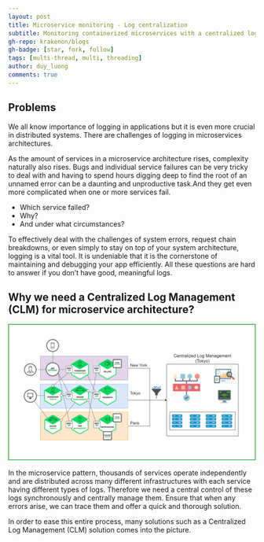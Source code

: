 ```yaml
---
layout: post
title: Microservice monitoring - Log centralization
subtitle: Monitoring containerized microservices with a centralized logging architecture.
gh-repo: krakenon/blogs
gh-badge: [star, fork, follow]
tags: [multi-thread, multi, threading]
author: duy_luong
comments: true
---
```


## Problems

We all know importance of logging in applications but it is even more crucial in distributed systems. There are challenges of logging in microservices architectures.

As the amount of services in a microservice architecture rises, complexity naturally also rises. Bugs and individual service failures can be very tricky to deal with and having to spend hours digging deep to find the root of an unnamed error can be a daunting and unproductive task.And they get even more complicated when one or more services fail.

- Which service failed?
- Why?
- And under what circumstances?

To effectively deal with the challenges of system errors, request chain breakdowns, or even simply to stay on top of your system architecture, logging is a vital tool. It is undeniable that it is the cornerstone of maintaining and debugging your app efficiently. All these questions are hard to answer if you don’t have good, meaningful logs.

## Why we need a Centralized Log Management (CLM) for microservice architecture?

![microservice architecture](/img/microservices-architecture.png)

In the microservice pattern, thousands of services operate independently and are distributed across many different infrastructures with each service having different types of logs. Therefore we need a central control of these logs synchronously and centrally manage them. Ensure that when any errors arise, we can trace them and offer a quick and thorough solution.

In order to ease this entire process, many solutions such as a Centralized Log Management (CLM) solution comes into the picture.
